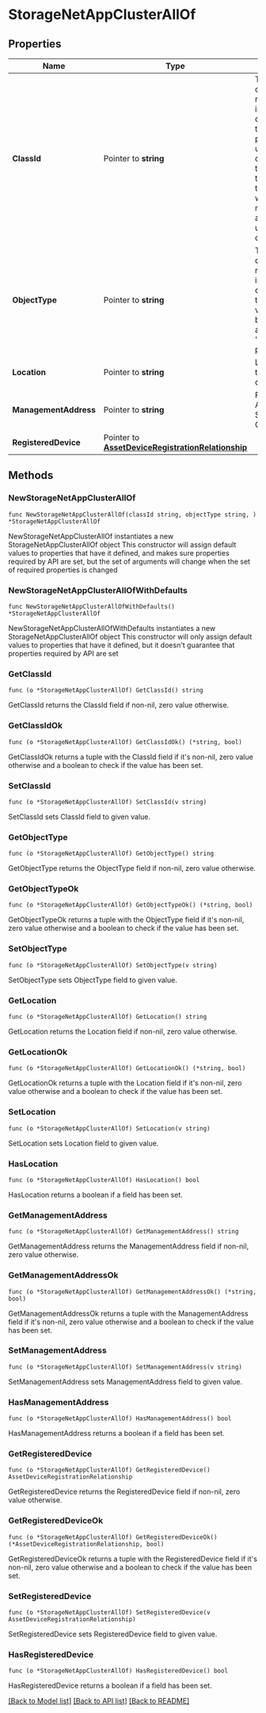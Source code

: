 # StorageNetAppClusterAllOf

## Properties

Name | Type | Description | Notes
------------ | ------------- | ------------- | -------------
**ClassId** | Pointer to **string** | The fully-qualified name of the instantiated, concrete type. This property is used as a discriminator to identify the type of the payload when marshaling and unmarshaling data. | [default to "storage.NetAppCluster"]
**ObjectType** | Pointer to **string** | The fully-qualified name of the instantiated, concrete type. The value should be the same as the &#39;ClassId&#39; property. | [default to "storage.NetAppCluster"]
**Location** | Pointer to **string** | Location of the storage controller. | [optional] [readonly] 
**ManagementAddress** | Pointer to **string** | FQDN or IP Address of Storage Cluster. | [optional] [readonly] 
**RegisteredDevice** | Pointer to [**AssetDeviceRegistrationRelationship**](asset.DeviceRegistration.Relationship.md) |  | [optional] 

## Methods

### NewStorageNetAppClusterAllOf

`func NewStorageNetAppClusterAllOf(classId string, objectType string, ) *StorageNetAppClusterAllOf`

NewStorageNetAppClusterAllOf instantiates a new StorageNetAppClusterAllOf object
This constructor will assign default values to properties that have it defined,
and makes sure properties required by API are set, but the set of arguments
will change when the set of required properties is changed

### NewStorageNetAppClusterAllOfWithDefaults

`func NewStorageNetAppClusterAllOfWithDefaults() *StorageNetAppClusterAllOf`

NewStorageNetAppClusterAllOfWithDefaults instantiates a new StorageNetAppClusterAllOf object
This constructor will only assign default values to properties that have it defined,
but it doesn't guarantee that properties required by API are set

### GetClassId

`func (o *StorageNetAppClusterAllOf) GetClassId() string`

GetClassId returns the ClassId field if non-nil, zero value otherwise.

### GetClassIdOk

`func (o *StorageNetAppClusterAllOf) GetClassIdOk() (*string, bool)`

GetClassIdOk returns a tuple with the ClassId field if it's non-nil, zero value otherwise
and a boolean to check if the value has been set.

### SetClassId

`func (o *StorageNetAppClusterAllOf) SetClassId(v string)`

SetClassId sets ClassId field to given value.


### GetObjectType

`func (o *StorageNetAppClusterAllOf) GetObjectType() string`

GetObjectType returns the ObjectType field if non-nil, zero value otherwise.

### GetObjectTypeOk

`func (o *StorageNetAppClusterAllOf) GetObjectTypeOk() (*string, bool)`

GetObjectTypeOk returns a tuple with the ObjectType field if it's non-nil, zero value otherwise
and a boolean to check if the value has been set.

### SetObjectType

`func (o *StorageNetAppClusterAllOf) SetObjectType(v string)`

SetObjectType sets ObjectType field to given value.


### GetLocation

`func (o *StorageNetAppClusterAllOf) GetLocation() string`

GetLocation returns the Location field if non-nil, zero value otherwise.

### GetLocationOk

`func (o *StorageNetAppClusterAllOf) GetLocationOk() (*string, bool)`

GetLocationOk returns a tuple with the Location field if it's non-nil, zero value otherwise
and a boolean to check if the value has been set.

### SetLocation

`func (o *StorageNetAppClusterAllOf) SetLocation(v string)`

SetLocation sets Location field to given value.

### HasLocation

`func (o *StorageNetAppClusterAllOf) HasLocation() bool`

HasLocation returns a boolean if a field has been set.

### GetManagementAddress

`func (o *StorageNetAppClusterAllOf) GetManagementAddress() string`

GetManagementAddress returns the ManagementAddress field if non-nil, zero value otherwise.

### GetManagementAddressOk

`func (o *StorageNetAppClusterAllOf) GetManagementAddressOk() (*string, bool)`

GetManagementAddressOk returns a tuple with the ManagementAddress field if it's non-nil, zero value otherwise
and a boolean to check if the value has been set.

### SetManagementAddress

`func (o *StorageNetAppClusterAllOf) SetManagementAddress(v string)`

SetManagementAddress sets ManagementAddress field to given value.

### HasManagementAddress

`func (o *StorageNetAppClusterAllOf) HasManagementAddress() bool`

HasManagementAddress returns a boolean if a field has been set.

### GetRegisteredDevice

`func (o *StorageNetAppClusterAllOf) GetRegisteredDevice() AssetDeviceRegistrationRelationship`

GetRegisteredDevice returns the RegisteredDevice field if non-nil, zero value otherwise.

### GetRegisteredDeviceOk

`func (o *StorageNetAppClusterAllOf) GetRegisteredDeviceOk() (*AssetDeviceRegistrationRelationship, bool)`

GetRegisteredDeviceOk returns a tuple with the RegisteredDevice field if it's non-nil, zero value otherwise
and a boolean to check if the value has been set.

### SetRegisteredDevice

`func (o *StorageNetAppClusterAllOf) SetRegisteredDevice(v AssetDeviceRegistrationRelationship)`

SetRegisteredDevice sets RegisteredDevice field to given value.

### HasRegisteredDevice

`func (o *StorageNetAppClusterAllOf) HasRegisteredDevice() bool`

HasRegisteredDevice returns a boolean if a field has been set.


[[Back to Model list]](../README.md#documentation-for-models) [[Back to API list]](../README.md#documentation-for-api-endpoints) [[Back to README]](../README.md)



